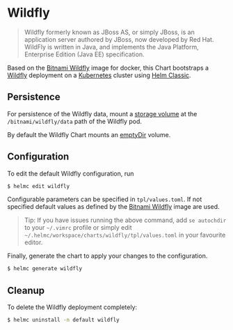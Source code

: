 # Wildfly

> Wildfly formerly known as JBoss AS, or simply JBoss, is an application server authored by JBoss, now developed by Red Hat. WildFly is written in Java, and implements the Java Platform, Enterprise Edition (Java EE) specification.

Based on the [Bitnami Wildfly](https://github.com/bitnami/bitnami-docker-wildfly) image for docker, this Chart bootstraps a [Wildfly](https://wildfly.com/) deployment on a [Kubernetes](http://kubernetes.io) cluster using [Helm Classic](https://helm.sh).

## Persistence

For persistence of the Wildfly data, mount a [storage volume](http://kubernetes.io/docs/user-guide/volumes/) at the `/bitnami/wildfly/data` path of the Wildfly pod.

By default the Wildfly Chart mounts an [emptyDir](http://kubernetes.io/docs/user-guide/volumes/#emptydir) volume.

## Configuration

To edit the default Wildfly configuration, run

```bash
$ helmc edit wildfly
```

Configurable parameters can be specified in `tpl/values.toml`. If not specified default values as defined by the [Bitnami Wildfly](https://github.com/bitnami/bitnami-docker-wildfly) image are used.

> Tip: If you have issues running the above command, add `se autochdir` to your `~/.vimrc` profile or simply edit `~/.helmc/workspace/charts/wildfly/tpl/values.toml` in your favourite editor.

Finally, generate the chart to apply your changes to the configuration.

```bash
$ helmc generate wildfly
```

## Cleanup

To delete the Wildfly deployment completely:

```bash
$ helmc uninstall -n default wildfly
```
